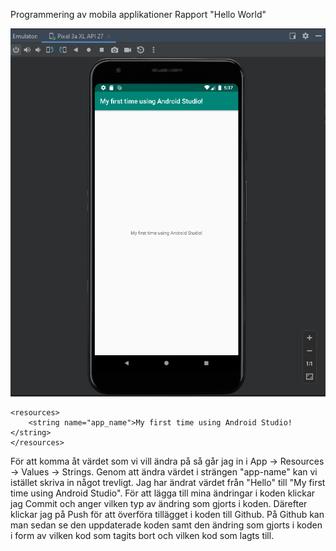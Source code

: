 
Programmering av mobila applikationer 
Rapport "Hello World"

![img.png](img.png)

```
<resources>
    <string name="app_name">My first time using Android Studio!</string>
</resources>

```
För att komma åt värdet som vi vill ändra på så går jag in i App -> Resources -> Values -> Strings. Genom att ändra värdet i strängen "app-name" kan vi istället skriva in något trevligt.
Jag har ändrat värdet från "Hello" till "My first time using Android Studio". För att lägga till mina ändringar i koden klickar jag Commit och anger vilken typ av ändring som gjorts i koden.
Därefter klickar jag på Push för att överföra tillägget i koden till Github. På Github kan man sedan se den uppdaterade koden samt den ändring som gjorts i koden i form av vilken kod som 
tagits bort och vilken kod som lagts till.



